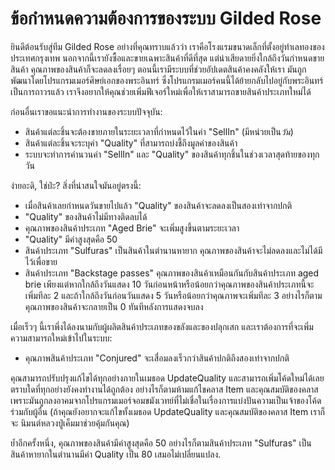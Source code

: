 # ข้อกำหนดความต้องการของระบบ Gilded Rose

ยินดีต้อนรับสู่ทีม Gilded Rose อย่างที่คุณทราบแล้วว่า เราคือโรงแรมขนาดเล็กที่ตั้งอยู่ทำเลทองของประเทศกรุงเทพ
นอกจากนี้เรายังซื้อและขายเฉพาะสินค้าที่ดีที่สุด แต่น่าเสียดายยิ่งใกล้ถึงวันกำหนดขายสินค้า คุณภาพของสินค้าก็จะลดลงเรื่อยๆ
ตอนนี้เรามีระบบที่ช่วยอัปเดตสินค้าคงคลังให้เรา มันถูกพัฒนาโดยโปรแกรมเมอร์ศิษย์เอกของพระอินทร์ ซึ่งโปรแกรมเมอร์คนนี้ได้ย้ายกลับไปอยู่กับพระอินทร์
เป็นการถาวรแล้ว เราจึงอยากให้คุณช่วยเพิ่มฟีเจอร์ใหม่เพื่อให้เราสามารถขายสินค้าประเภทใหม่ได้

ก่อนอื่นเราขอแนะนำการทำงานของระบบปัจจุบัน:

- สินค้าแต่ละชิ้นจะต้องขายภายในระยะเวลาที่กำหนดไว้ในค่า "SellIn" (มีหน่วยเป็น*วัน*) 
- สินค้าแต่ละชิ้นจะระบุค่า "Quality" ที่สามารถบ่งชี้ถึงมูลค่าของสินค้า
- ระบบจะทำการคำนวนค่า "SellIn" และ "Quality" ของสินค้าทุกชิ้นในช่วงเวลาสุดท้ายของทุกวัน

ง่ายอะดิ, ใช่ป่ะ? สิ่งที่น่าสนใจมันอยู่ตรงนี้:

- เมื่อสินค้าเลยกำหนดวันขายไปแล้ว "Quality" ของสินค้าจะลดลงเป็นสองเท่าจากปกติ
- "Quality" ของสินค้าไม่มีทางติดลบได้
- คุณภาพของสินค้าประเภท "Aged Brie" จะเพิ่มสูงขึ้นตามระยะเวลา
- "Quality" มีค่าสูงสุดคือ 50 
- สินค้าประเภท "Sulfuras" เป็นสินค้าในตำนานหายาก คุณภาพของสินค้าจะไม่ลดลงและไม่ได้มีไว้เพื่อขาย
- สินค้าประเภท "Backstage passes" คุณภาพของสินค้าเหมือนกันกับสินค้าประเภท aged brie 
เพียงแต่หากใกล้ถึงวันแสดง 10 วันก่อนหน้าหรือน้อยกว่าคุณภาพของสินค้าประเภทนี้จะเพิ่มทีละ 2 และถ้าใกล้ถึงวันก่อนวันแสดง 5 วันหรือน้อยกว่าคุณภาพจะเพิ่มทีละ 3
อย่างไรก็ตามคุณภาพของสินค้าจะกลายเป็น 0 ทันทีหลังการแสดงจบลง

เมื่อเร็วๆ นี้เราพึ่งได้ลงนามกับผู้ผลิตสินค้าประเภทของขลังและของปลุกเสก 
และเราต้องการที่จะเพิ่มความสามารถใหม่เข้าไปในระบบ:

- คุณภาพสินค้าประเภท "Conjured" จะเสื่อมลงเร็วกว่าสินค้าปกติถึงสองเท่าจากปกติ

คุณสามารถปรับปรุงแก้ไขได้ทุกอย่างภายในเมธอด UpdateQuality และสามารถเพิ่มโค้ดใหม่ได้เลย
ตราบใดที่ทุกอย่างยังคงทำงานได้ถูกต้อง อย่างไรก็ตามห้ามแก้ไขคลาส Item และคุณสมบัติของคลาส
เพราะมันถูกลงอาคมจากโปรแกรมเมอร์จอมขมังเวทย์ที่ไม่เชื่อในเรื่องการแบ่งปันความเป็นเจ้าของโค้ดร่วมกับผู้อื่น 
(ถ้าคุณยังอยากจะแก้ไขทั้งเมธอด UpdateQuality และคุณสมบัติของคลาส Item เราก็จะ
นิมนต์หลวงปู่เค็มมาช่วยคุ้มกันคุณ)

ย้ำอีกครั้งหนึ่ง, คุณภาพของสินค้ามีค่าสูงสุดคือ 50 
อย่างไรก็ตามสินค้าประเภท "Sulfuras" เป็นสินค้าหายากในตำนานมีค่า Quality เป็น 80 เสมอไม่เปลี่ยนแปลง.
